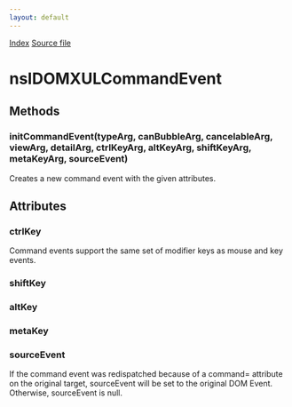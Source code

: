 ```yaml
---
layout: default
---
```

<div id='links'><a href="../index.html">Index</a>
<a href="http://dxr.mozilla.org/mozilla-central/source/dom/interfaces/xul/nsIDOMXULCommandEvent.idl">Source file</a>
</div>

# nsIDOMXULCommandEvent #

## Methods ##

### initCommandEvent(typeArg, canBubbleArg, cancelableArg, viewArg, detailArg, ctrlKeyArg, altKeyArg, shiftKeyArg, metaKeyArg, sourceEvent) ###
  
Creates a new command event with the given attributes.  
  

## Attributes ##

### ctrlKey ###
  
Command events support the same set of modifier keys as mouse and key  
events.  
  

### shiftKey ###

### altKey ###

### metaKey ###

### sourceEvent ###
  
If the command event was redispatched because of a command= attribute  
on the original target, sourceEvent will be set to the original DOM Event.  
Otherwise, sourceEvent is null.  
  
